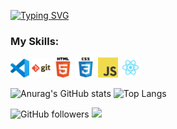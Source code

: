 <!-- <h1 align="center">Hi there, I'm <a href="https://github.com/Metaldetect" target="_blank">Stanislav</a> 
<img src="https://github.com/blackcater/blackcater/raw/main/images/Hi.gif" height="32"/></h1>
<h3 align="center">Computer science student, IT news writer from Ukraine</h3> -->
[![Typing SVG](https://readme-typing-svg.herokuapp.com?font=Caveat&size=32&pause=1000&color=1FF75E&center=true&width=440&lines=Hello%2C+my+name+is+Stanislav+Klymenko;and+I'm+studying+frontend+development.;Skills%3A+HTML5%2C+CSS3%2C+JavaScript)](https://git.io/typing-svg)
<img src="https://github.com/Metaldetect/Metaldetect/blob/main/src/Grey%20Minimalist%20Modern%20Social%20Media%20Specialist%20LinkedIn%20Banner(2).png" alt="">
<h3>My Skills:</h3>

<code><img height="30" src="https://raw.githubusercontent.com/github/explore/80688e429a7d4ef2fca1e82350fe8e3517d3494d/topics/visual-studio-code/visual-studio-code.png"></code>
<code><img height="30" src="https://raw.githubusercontent.com/github/explore/80688e429a7d4ef2fca1e82350fe8e3517d3494d/topics/git/git.png"></code>
<code><img height="32" src="https://raw.githubusercontent.com/github/explore/80688e429a7d4ef2fca1e82350fe8e3517d3494d/topics/html/html.png" alt="HTML5"/></code>
<code><img height="32" src="https://raw.githubusercontent.com/github/explore/80688e429a7d4ef2fca1e82350fe8e3517d3494d/topics/css/css.png" alt="CSS"/></code>
<code><img height="32" src="https://raw.githubusercontent.com/github/explore/80688e429a7d4ef2fca1e82350fe8e3517d3494d/topics/javascript/javascript.png" alt="Javascript"/></code>
<code><img height="32" src="https://raw.githubusercontent.com/github/explore/80688e429a7d4ef2fca1e82350fe8e3517d3494d/topics/react/react.png" alt="React"/></code>


<!-- ![Visual Studio Code](https://img.shields.io/badge/Visual%20Studio%20Code-0078d7.svg?style=for-the-badge&logo=visual-studio-code&logoColor=white)-->
<!-- ![HTML5](https://img.shields.io/badge/html5-%23E34F26.svg?style=for-the-badge&logo=html5&logoColor=white)-->
<!-- ![CSS3](https://img.shields.io/badge/css3-%231572B6.svg?style=for-the-badge&logo=css3&logoColor=white)-->
<!-- ![JavaScript](https://img.shields.io/badge/javascript-%23323330.svg?style=for-the-badge&logo=javascript&logoColor=%23F7DF1E)-->
<!-- ![NPM](https://img.shields.io/badge/NPM-%23CB3837.svg?style=for-the-badge&logo=npm&logoColor=white)-->
<!-- ![NodeJS](https://img.shields.io/badge/node.js-6DA55F?style=for-the-badge&logo=node.js&logoColor=white)-->
<!-- ![Trello](https://img.shields.io/badge/Trello-%23026AA7.svg?style=for-the-badge&logo=Trello&logoColor=white)-->
<!-- ![Github Pages](https://img.shields.io/badge/github%20pages-121013?style=for-the-badge&logo=github&logoColor=white)-->
<!-- ![Postman](https://img.shields.io/badge/Postman-FF6C37?style=for-the-badge&logo=postman&logoColor=white)-->
<!-- ![MDN Web Docs](https://img.shields.io/badge/MDN_Web_Docs-black?style=for-the-badge&logo=mdnwebdocs&logoColor=white)-->
<!-- ![Canva](https://img.shields.io/badge/Canva-%2300C4CC.svg?style=for-the-badge&logo=Canva&logoColor=white)-->
<!-- ![Figma](https://img.shields.io/badge/figma-%23F24E1E.svg?style=for-the-badge&logo=figma&logoColor=white)-->
<!-- ![macOS](https://img.shields.io/badge/mac%20os-000000?style=for-the-badge&logo=macos&logoColor=F0F0F0)-->
<!-- ![React](https://img.shields.io/badge/react-%2320232a.svg?style=for-the-badge&logo=react&logoColor=%2361DAFB) -->
<!-- ![React Native](https://img.shields.io/badge/react_native-%2320232a.svg?style=for-the-badge&logo=react&logoColor=%2361DAFB) -->
<!-- ![Webpack](https://img.shields.io/badge/webpack-%238DD6F9.svg?style=for-the-badge&logo=webpack&logoColor=black) -->
<!-- ![TypeScript](https://img.shields.io/badge/typescript-%23007ACC.svg?style=for-the-badge&logo=typescript&logoColor=white) -->
<!-- ![ChatGPT](https://img.shields.io/badge/chatGPT-74aa9c?style=for-the-badge&logo=openai&logoColor=white)-->



![Anurag's GitHub stats](https://github-readme-stats.vercel.app/api?username=Metaldetect&show_icons=true&theme=dracula)
![Top Langs](https://github-readme-stats.vercel.app/api/top-langs/?username=Metaldetect&langs_count=5&layout=compact)

<img alt="GitHub followers" src="https://img.shields.io/github/followers/Metaldetect?style=social">

<a href="https://www.linkedin.com/in/stanislav-klymenko/" alt="LinkedIn">
  <img src="https://img.shields.io/badge/-Linkedin-0e76a8?style=flat-square&logo=Linkedin&logoColor=white&link=LINK-DO-SEU-LINKEDIN" />
</a>


<!-- ![Top Langs](https://github-readme-stats.vercel.app/api/top-langs/?username=Metaldetect&hide_progress=true&layout=compact) -->

<!-- [![GitHub Streak](https://github-readme-streak-stats.herokuapp.com/?user=Metaldetect)](https://git.io/streak-stats) -->

<!-- [![codewars](https://www.codewars.com/users/Metaldetect/badges/small)](https://www.codewars.com/users/Metaldetect)  -->


<!-- ![trophy](https://github-profile-trophy.vercel.app/?username=Metaldetect&title=Commits&column=2)
![trophy](https://github-profile-trophy.vercel.app/?username=Metaldetect&title=Repositories&column=2)
![trophy](https://github-profile-trophy.vercel.app/?username=Metaldetect&title=Followers&column=2)
![trophy](https://github-profile-trophy.vercel.app/?username=Metaldetect&title=Stars&column=2)  -->


<!-- Here are some ideas to get you started:

- 🔭 I’m currently working on ...
- 🌱 I’m currently learning ...
- 👯 I’m looking to collaborate on ...
- 🤔 I’m looking for help with ...
- 💬 Ask me about ...
- 📫 How to reach me: ...
- 😄 Pronouns: ...
- ⚡ Fun fact: ... -->

